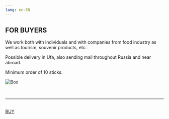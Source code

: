 ```yaml
---
lang: en-EN
---
```

## FOR BUYERS

We work both with individuals and with companies from food industry as well as tourism, souvenir products, etc.

Possible delivery in Ufa, also sending mail throughout Russia and near abroad.

Minimum order of 10 sticks. 

![Box](/korobka.png)

<br>
<hr>
<br>

<div class="tzentr">
<a href="tel:+79656567781" class="dvij">BUY</a>
</div>

